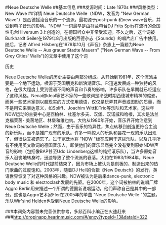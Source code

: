 #Neue Deutsche Welle
##基本信息
###发源时间：Late 1970s
###风格类型：New Wave
##详情
Neue Deutsche Welle（NDW，发音为 "New German Wave"）是西德摇滚音乐的一个流派，最初源于post-punk 和new
wave音乐，并受到电子音乐的影响。"NDW "一词最早是由荷兰电台DJ Frits Spits在流行的全国性电台Hilversum
3上创造的，在德国听众中非常受欢迎。不久之后，这个词被Burkhardt
Seiler在1979年8月出版的西德杂志《Sounds》的唱片店广告中使用。随后，记者 Alfred
Hilsberg在1979年10月《声音》杂志上一篇题为Neue Deutsche Welle -- Aus grauer Stadte Mauern"
("New German Wave -- From Grey Cities' Walls")的文章中使用了这个词



历史

Neue Deutsche
Welle的历史主要由两部分组成。从开始到1981年，这个流派主要是一个地下运动，根源于英国朋克和新浪潮音乐。它迅速发展成一种独特的风格，在很大程度上受到德语不同的声音和节奏的影响，许多乐队在早期就已经适应了这种风格。Nena和Ideal等艺术家的一些歌词是冷战时期西德城市精神的缩影，而另一些艺术家则以超现实的方式使用德语，仅仅是玩弄其声音或图形的质量，而不是用它来表达意义，如Spliff、Joachim
Witt和Trio等乐队和艺术家。这些年NDW运动的主要中心是西柏林、杜塞尔多夫、汉堡、汉诺威和哈根，其次是法兰克福莱茵-
美茵地区、林堡和维也纳。大约从1980年开始，音乐界开始注意到Neue Deutsche
Welle；然而，由于音乐的特异性，焦点转移到创造更符合主流的新乐队，而不是推广现有的乐队。许多一鸣惊人的乐队和昙花一现的乐队出现了，但很快又被遗忘了。过于宽泛地将
"NDW "标签应用于这些乐队，以及几乎所有不使用英文歌词的德国音乐人，即使他们的音乐显然完全没有受到原始NDW声音的影响（包括像BAP甚至Udo
Lindenberg这样的纯摇滚乐队），当许多原始音乐人沮丧地转身时，迅速导致了整个流派的衰落。大约在1983/1984年，Neue Deutsche
Welle的时代提前结束了，因为市场上被认为是刻板的、制造出来的热门歌曲的过度饱和。2003年，随着DJ Hell的合辑《New
Deutsch》的发行，英语世界恢复了对这种风格的兴趣。NDW被认为是后来dance-punk, electronic body music 和
electroclash发展的先驱。在2000年，这个词被柏林的说唱厂牌Aggro
Berlin用来描述一个所谓的德国新说唱运动，他们声称自己是其中的一部分。这也是Aggro艺术家Fler在2005年的单曲 "Neue Deutsche
Welle "的主题。乐队Wir'sind Helden也受到Neue Deutsche Welle的影响。

###本词条内容暂未完善仅供参考，多频百科小编正在火速赶来
###http://dropinapp.hearinmusic.com/#/ency?typeId=13&dataId=322
